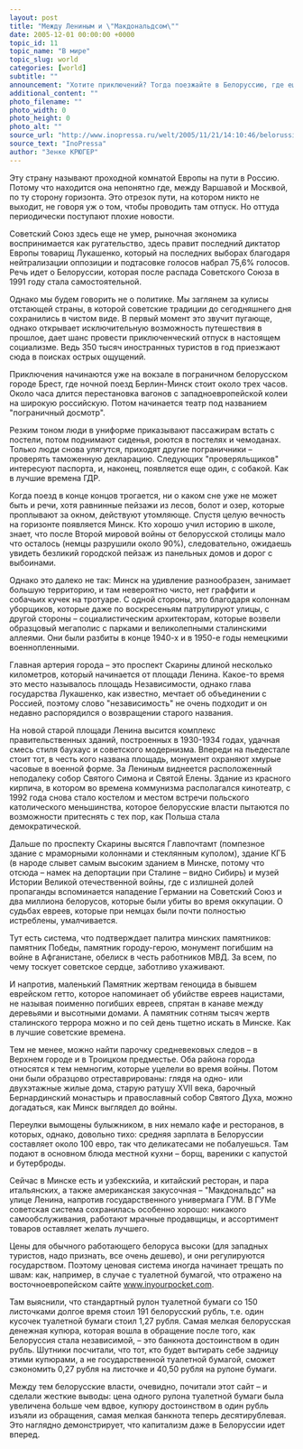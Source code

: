 ```yaml
---
layout: post
title: "Между Лениным и \"Макдональдсом\""
date: 2005-12-01 00:00:00 +0000
topic_id: 11
topic_name: "В мире"
topic_slug: world
categories: [world]
subtitle: ""
announcement: "Хотите приключений? Тогда поезжайте в Белоруссию, где еще жив советский дух. Взгляд за кулисы белорусской столицы Минска."
additional_content: ""
photo_filename: ""
photo_width: 0
photo_height: 0
photo_alt: ""
source_url: "http://www.inopressa.ru/welt/2005/11/21/14:10:46/belorussia"
source_text: "InoPressa"
author: "Зенке КРЮГЕР"
---
```

Эту страну называют проходной комнатой Европы на пути в Россию. Потому что находится она непонятно где, между Варшавой и Москвой, по ту сторону горизонта. Это отрезок пути, на котором никто не выходит, не говоря уж о том, чтобы проводить там отпуск. Но оттуда периодически поступают плохие новости.

Советский Союз здесь еще не умер, рыночная экономика воспринимается как ругательство, здесь правит последний диктатор Европы товарищ Лукашенко, который на последних выборах благодаря нейтрализации оппозиции и подтасовке голосов набрал 75,6% голосов. Речь идет о Белоруссии, которая после распада Советского Союза в 1991 году стала самостоятельной.

Однако мы будем говорить не о политике. Мы заглянем за кулисы отстающей страны, в которой советские традиции до сегодняшнего дня сохранились в чистом виде. В первый момент это звучит пугающе, однако открывает исключительную возможность путешествия в прошлое, дает шанс провести приключенческий отпуск в настоящем социализме. Ведь 350 тысяч иностранных туристов в год приезжают сюда в поисках острых ощущений.

Приключения начинаются уже на вокзале в пограничном белорусском городе Брест, где ночной поезд Берлин-Минск стоит около трех часов. Около часа длится перестановка вагонов с западноевропейской колеи на широкую российскую. Потом начинается театр под названием "пограничный досмотр".

Резким тоном люди в униформе приказывают пассажирам встать с постели, потом поднимают сиденья, роются в постелях и чемоданах. Только люди снова улягутся, приходят другие пограничники – проверять таможенную декларацию. Следующих "проверяльщиков" интересуют паспорта, и, наконец, появляется еще один, с собакой. Как в лучшие времена ГДР.

Когда поезд в конце концов трогается, ни о каком сне уже не может быть и речи, хотя равнинные пейзажи из лесов, болот и озер, которые проплывают за окном, действуют утомляюще. Спустя целую вечность на горизонте появляется Минск. Кто хорошо учил историю в школе, знает, что после Второй мировой войны от белорусской столицы мало что осталось (немцы разрушили около 90%), следовательно, ожидаешь увидеть безликий городской пейзаж из панельных домов и дорог с выбоинами.

Однако это далеко не так: Минск на удивление разнообразен, занимает большую территорию, и там невероятно чисто, нет граффити и собачьих кучек на тротуаре. С одной стороны, это благодаря колоннам уборщиков, которые даже по воскресеньям патрулируют улицы, с другой стороны – социалистическим архитекторам, которые возвели образцовый мегаполис с парками и великолепными сталинскими аллеями. Они были разбиты в конце 1940-х и в 1950-е годы немецкими военнопленными.

Главная артерия города – это проспект Скарины длиной несколько километров, который начинается от площади Ленина. Какое-то время это место называлось площадь Независимости, однако глава государства Лукашенко, как известно, мечтает об объединении с Россией, поэтому слово "независимость" не очень подходит и он недавно распорядился о возвращении старого названия.

На новой старой площади Ленина высится комплекс правительственных зданий, построенных в 1930-1934 годах, удачная смесь стиля баухаус и советского модернизма. Впереди на пьедестале стоит тот, в честь кого названа площадь, монумент охраняют хмурые часовые в военной форме. За Лениным виднеется расположенный неподалеку собор Святого Симона и Святой Елены. Здание из красного кирпича, в котором во времена коммунизма располагался кинотеатр, с 1992 года снова стало костелом и местом встречи польского католического меньшинства, которое белорусские власти пытаются по возможности притеснять с тех пор, как Польша стала демократической.

Дальше по проспекту Скарины высятся Главпочтамт (помпезное здание с мраморными колоннами и стеклянным куполом), здание КГБ (в народе слывет самым высоким зданием в Минске, потому что отсюда – намек на депортации при Сталине – видно Сибирь) и музей Истории Великой отечественной войны, где с излишней долей пропаганды вспоминается нападение Германии на Советский Союз и два миллиона белорусов, которые были убиты во время оккупации. О судьбах евреев, которые при немцах были почти полностью истреблены, умалчивается.

Тут есть система, что подтверждает палитра минских памятников: памятник Победы, памятник городу-герою, монумент погибшим на войне в Афганистане, обелиск в честь работников МВД. За всем, по чему тоскует советское сердце, заботливо ухаживают.

И напротив, маленький Памятник жертвам геноцида в бывшем еврейском гетто, которое напоминает об убийстве евреев нацистами, не называя поименно погибших евреев, спрятан в канаве между деревьями и высотными домами. А памятник сотням тысяч жертв сталинского террора можно и по сей день тщетно искать в Минске. Как в лучшие советские времена.

Тем не менее, можно найти парочку средневековых следов – в Верхнем городе и в Троицком предместье. Оба района города относятся к тем немногим, которые уцелели во время войны. Потом они были образцово отреставрированы: глядя на одно- или двухэтажные жилые дома, старую ратушу XVII века, барочный Бернардинский монастырь и православный собор Святого Духа, можно догадаться, как Минск выглядел до войны.

Переулки вымощены булыжником, в них немало кафе и ресторанов, в которых, однако, довольно тихо: средняя зарплата в Белоруссии составляет около 100 евро, так что деликатесами не побалуешься. Там подают в основном блюда местной кухни – борщ, вареники с капустой и бутерброды.

Сейчас в Минске есть и узбекскийа, и китайский ресторан, и пара итальянских, а также американская закусочная – "Макдональдс" на улице Ленина, напротив государственного универмага ГУМ. В ГУМе советская система сохранилась особенно хорошо: никакого самообслуживания, работают мрачные продавщицы, и ассортимент товаров оставляет желать лучшего.

Цены для обычного работающего белоруса высоки (для западных туристов, надо признать, все очень дешево), и они регулируются государством. Поэтому ценовая система иногда начинает трещать по швам: как, например, в случае с туалетной бумагой, что отражено на восточноевропейском сайте www.inyourpocket.com.

Там выяснили, что стандартный рулон туалетной бумаги со 150 листочками долгое время стоил 191 белорусский рубль, т.е. один кусочек туалетной бумаги стоил 1,27 рубля. Самая мелкая белорусская денежная купюра, которая вошла в обращение после того, как Белоруссия стала независимой, – это банкнота достоинством в один рубль. Шутники посчитали, что тот, кто будет вытирать себе задницу этими купюрами, а не государственной туалетной бумагой, сможет сэкономить 0,27 рубля на листочке и 40,50 рубля на рулоне бумаги.

Между тем белорусские власти, очевидно, почитали этот сайт – и сделали жесткие выводы: цена одного рулона туалетной бумаги была увеличена больше чем вдвое, купюру достоинством в один рубль изъяли из обращения, самая мелкая банкнота теперь десятирублевая. Это наглядно демонстрирует, что капитализм даже в Белоруссии идет вперед.
